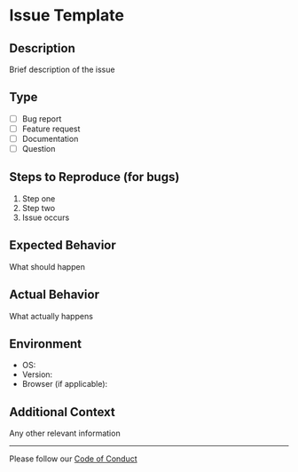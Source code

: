 # Issue Template

## Description
Brief description of the issue

## Type
- [ ] Bug report
- [ ] Feature request
- [ ] Documentation
- [ ] Question

## Steps to Reproduce (for bugs)
1. Step one
2. Step two
3. Issue occurs

## Expected Behavior
What should happen

## Actual Behavior
What actually happens

## Environment
- OS: 
- Version: 
- Browser (if applicable):

## Additional Context
Any other relevant information

---
Please follow our [Code of Conduct](../CODE_OF_CONDUCT.md)